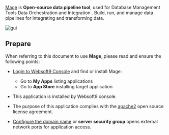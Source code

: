 [Mage](https://www.mage.ai/) is **Open-source data pipeline tool**, used for Database Management Tools Data Orchestration and Integration . Build, run, and manage data pipelines for integrating and transforming data.


![gui](https://libs.websoft9.com/Websoft9/DocsPicture/zh/mage/mage-gui-websoft9.png)


## Prepare

When referring to this document to use **Mage**, please read and ensure the following points:

- [Login to Websoft9 Console](./login-console) and find or install Mage:
  - Go to **My Apps** listing applications 
  - Go to **App Store** installing target application

- This application is installed by Websoft9 console.


- The purpose of this application complies with the [apache2](https://opensource.org/licenses/Apache-2.0) open source license agreement.


- [Configure the domain name](./domain-set) or **server security group** opens external network ports for application access.